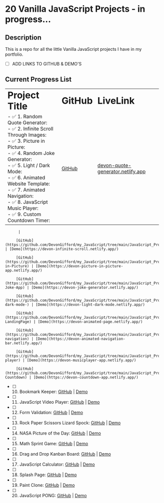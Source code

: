 # 20 Vanilla JavaScript Projects - in progress...
 
## Description

This is a repo for all the little Vanilla JavaScript projects I have in my portfolio.

- [ ]  ADD LINKS TO GITHUB & DEMO'S




##  Current Progress List 

<table border="0">
 <tr>
    <td><b style="font-size:30px">Project Title</b></td>
    <td><b style="font-size:30px">GitHub</b></td>
    <td><b style="font-size:30px">LiveLink</b></td>
 </tr>
 <tr>
    <td>
        - ✅ 1. Random Quote Generator:   <br>
        - ✅ 2. Infinite Scroll Through Images: <br>
        - ✅ 3. Picture in Picture:       <br>
        - ✅ 4. Random Joke Generator:    <br>
        - ✅ 5. Light / Dark Mode:        <br>
        - ✅ 6. Animated Website Template:<br>
        - ✅ 7. Animated Navigation:      <br>
        - ✅ 8. JavaScript Music Player:  <br>
        - ✅ 9. Custom Countdown Timer:   <br>
    </td>
    <td>

[GitHub](https://github.com/DevonGifford/my_JavaScript/tree/main/JavaScript_Projects/1.%20%20Quote_Generator)
    </td>
    <td>
[devon-quote-generator.netlify.app](https://devon-quote-generator.netlify.app/)
    </td>
 </tr>
</table>

          | 

         [GitHub](https://github.com/DevonGifford/my_JavaScript/tree/main/JavaScript_Projects/2.%20%20Infinite_Scroll) | [Demo](https://devon-infinite-scroll.netlify.app/)

         [GitHub](https://github.com/DevonGifford/my_JavaScript/tree/main/JavaScript_Projects/3.%20%20Picture-in-Picture) | [Demo](https://devon-picture-in-picture-app.netlify.app/)

         [GitHub](https://github.com/DevonGifford/my_JavaScript/tree/main/JavaScript_Projects/4.%20%20Lame-Joke-App) | [Demo](https://devon-joke-generator.netlify.app/)

         [GitHub](https://github.com/DevonGifford/my_JavaScript/tree/main/JavaScript_Projects/5.%20%20Light-dark-mode-) | [Demo](https://devon-light-dark-mode.netlify.app/)

         [GitHub](https://github.com/DevonGifford/my_JavaScript/tree/main/JavaScript_Projects/6.%20%20Animated-LandingPage) | [Demo](https://devon-animated-page.netlify.app/)

         [GitHub](https://github.com/DevonGifford/my_JavaScript/tree/main/JavaScript_Projects/7.%20%20Animated-navigation) | [Demo](https://devon-animated-navigation-bar.netlify.app/)

         [GitHub](https://github.com/DevonGifford/my_JavaScript/tree/main/JavaScript_Projects/8.%20%20Music-player) | [Demo](https://devon-musicplayer-app.netlify.app/)

         [GitHub](https://github.com/DevonGifford/my_JavaScript/tree/main/JavaScript_Projects/9.%20%20Custom-Countdown) | [Demo](https://devon-countdown-app.netlify.app/)

- [ ] 10. Bookmark Keeper:                  [GitHub]() | [Demo]()

- [ ] 11. JavaScript Video Player:          [GitHub]() | [Demo]()

- [ ] 12. Form Validation:                  [GitHub]() | [Demo]()

- [ ] 13. Rock Paper Scissors Lizard Spock: [GitHub]() | [Demo]()

- [ ] 14. NASA Picture of the Day:          [GitHub]() | [Demo]()

- [ ] 15. Math Sprint Game:                 [GitHub]() | [Demo]()

- [ ] 16. Drag and Drop Kanban Board:       [GitHub]() | [Demo]()

- [ ] 17. JavaScript Calculator:            [GitHub]() | [Demo]()

- [ ] 18. Splash Page:                      [GitHub]() | [Demo]()

- [ ] 19. Paint Clone:                      [GitHub]() | [Demo]()

- [ ] 20. JavaScript PONG:                  [GitHub]() | [Demo]()